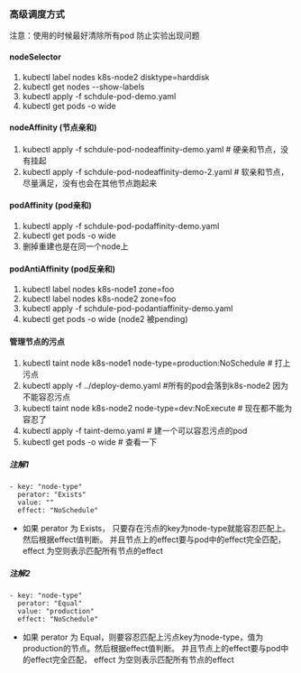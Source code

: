 ### 高级调度方式

注意：使用的时候最好清除所有pod 防止实验出现问题

#### nodeSelector
1.  kubectl label nodes k8s-node2 disktype=harddisk
2.  kubectl get nodes --show-labels
3.  kubectl apply -f schdule-pod-demo.yaml
4.  kubectl get pods -o wide

#### nodeAffinity (节点亲和)
1. kubectl apply -f schdule-pod-nodeaffinity-demo.yaml # 硬亲和节点，没有挂起
2. kubectl apply -f schdule-pod-nodeaffinity-demo-2.yaml # 软亲和节点，尽量满足，没有也会在其他节点跑起来

#### podAffinity (pod亲和)
1. kubectl apply -f schdule-pod-podaffinity-demo.yaml
2. kubectl get pods -o wide
3. 删掉重建也是在同一个node上

#### podAntiAffinity (pod反亲和)
1. kubectl label nodes k8s-node1 zone=foo
2. kubectl label nodes k8s-node2 zone=foo
3. kubectl apply -f schdule-pod-podantiaffinity-demo.yaml
4. kubectl get pods -o wide (node2 被pending)

#### 管理节点的污点
1. kubectl taint node k8s-node1 node-type=production:NoSchedule # 打上污点
2. kubectl apply -f ../deploy-demo.yaml  #所有的pod会落到k8s-node2 因为不能容忍污点
3. kubectl taint node  k8s-node2 node-type=dev:NoExecute # 现在都不能为容忍了
4. kubectl apply -f taint-demo.yaml # 建一个可以容忍污点的pod
5. kubectl get pods -o wide # 查看一下

##### 注解1
```
- key: "node-type"
  perator: "Exists"
  value: ""
  effect: "NoSchedule"
```
+ 如果 perator 为 Exists， 只要存在污点的key为node-type就能容忍匹配上。 然后根据effect值判断。 并且节点上的effect要与pod中的effect完全匹配， effect 为空则表示匹配所有节点的effect

##### 注解2
```
- key: "node-type"
  perator: "Equal"
  value: "production"
  effect: "NoSchedule"
```
+ 如果 perator 为 Equal，则要容忍匹配上污点key为node-type，值为production的节点。然后根据effect值判断。 并且节点上的effect要与pod中的effect完全匹配， effect 为空则表示匹配所有节点的effect
